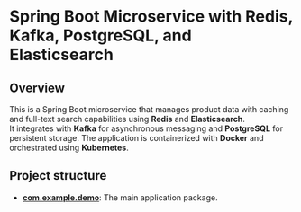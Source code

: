 # Spring Boot Microservice with Redis, Kafka, PostgreSQL, and Elasticsearch

## Overview  
This is a Spring Boot microservice that manages product data with caching and full-text search capabilities using **Redis** and **Elasticsearch**.  
It integrates with **Kafka** for asynchronous messaging and **PostgreSQL** for persistent storage. The application is containerized with **Docker** and orchestrated using **Kubernetes**.

## Project structure

*   **[com.example.demo](src/main/java/com/example/redisCaching)**: The main application package.
